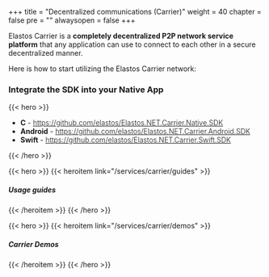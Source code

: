 

+++
title = "Decentralized communications (Carrier)"
weight = 40
chapter = false
pre = ""
alwaysopen = false
+++

Elastos Carrier is a **completely decentralized P2P network service platform** that any application can use to connect to each other in a secure decentralized manner.

Here is how to start utilizing the Elastos Carrier network:

### Integrate the SDK into your Native App

{{< hero >}}
<ul>
    <li>
        <b>C</b> - <a style="font-weight: 300;" href="https://github.com/elastos/Elastos.NET.Carrier.Native.SDK" target="_blank">https://github.com/elastos/Elastos.NET.Carrier.Native.SDK</a>
    </li>
    <li>
        <b>Android</b> - <a style="font-weight: 300;" href="https://github.com/elastos/Elastos.NET.Carrier.Android.SDK" target="_blank">https://github.com/elastos/Elastos.NET.Carrier.Android.SDK</a>
    </li>
    <li>
        <b>Swift</b> - <a style="font-weight: 300;" href="https://github.com/elastos/Elastos.NET.Carrier.Swift.SDK" target="_blank">https://github.com/elastos/Elastos.NET.Carrier.Swift.SDK</a>
    </li>
</ul>
{{< /hero >}}

{{< hero >}}
    {{< heroitem link="/services/carrier/guides" >}}
    <h5>Usage guides</h5>
    {{< /heroitem >}}
{{< /hero >}}

{{< hero >}}
    {{< heroitem link="/services/carrier/demos" >}}
    <h5>Carrier Demos</h5>
    {{< /heroitem >}}
{{< /hero >}}
